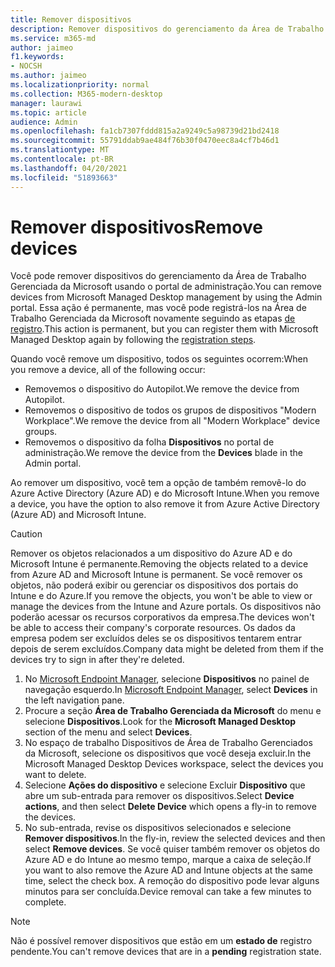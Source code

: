 ```yaml
---
title: Remover dispositivos
description: Remover dispositivos do gerenciamento da Área de Trabalho Gerenciada da Microsoft
ms.service: m365-md
author: jaimeo
f1.keywords:
- NOCSH
ms.author: jaimeo
ms.localizationpriority: normal
ms.collection: M365-modern-desktop
manager: laurawi
ms.topic: article
audience: Admin
ms.openlocfilehash: fa1cb7307fddd815a2a9249c5a98739d21bd2418
ms.sourcegitcommit: 55791ddab9ae484f76b30f0470eec8a4cf7b46d1
ms.translationtype: MT
ms.contentlocale: pt-BR
ms.lasthandoff: 04/20/2021
ms.locfileid: "51893663"
---
```

# <a name="remove-devices"></a><span data-ttu-id="75e83-103">Remover dispositivos</span><span class="sxs-lookup"><span data-stu-id="75e83-103">Remove devices</span></span>

<span data-ttu-id="75e83-104">Você pode remover dispositivos do gerenciamento da Área de Trabalho Gerenciada da Microsoft usando o portal de administração.</span><span class="sxs-lookup"><span data-stu-id="75e83-104">You can remove devices from Microsoft Managed Desktop management by using the Admin portal.</span></span> <span data-ttu-id="75e83-105">Essa ação é permanente, mas você pode registrá-los na Área de Trabalho Gerenciada da Microsoft novamente seguindo as etapas [de registro](../get-started/register-devices-self.md).</span><span class="sxs-lookup"><span data-stu-id="75e83-105">This action is permanent, but you can register them with Microsoft Managed Desktop again by following the [registration steps](../get-started/register-devices-self.md).</span></span>

<span data-ttu-id="75e83-106">Quando você remove um dispositivo, todos os seguintes ocorrem:</span><span class="sxs-lookup"><span data-stu-id="75e83-106">When you remove a device, all of the following occur:</span></span>

- <span data-ttu-id="75e83-107">Removemos o dispositivo do Autopilot.</span><span class="sxs-lookup"><span data-stu-id="75e83-107">We remove the device from Autopilot.</span></span>
- <span data-ttu-id="75e83-108">Removemos o dispositivo de todos os grupos de dispositivos "Modern Workplace".</span><span class="sxs-lookup"><span data-stu-id="75e83-108">We remove the device from  all "Modern Workplace" device groups.</span></span>
- <span data-ttu-id="75e83-109">Removemos o dispositivo da folha **Dispositivos** no portal de administração.</span><span class="sxs-lookup"><span data-stu-id="75e83-109">We remove the device from the **Devices** blade in the Admin portal.</span></span>

<span data-ttu-id="75e83-110">Ao remover um dispositivo, você tem a opção de também removê-lo do Azure Active Directory (Azure AD) e do Microsoft Intune.</span><span class="sxs-lookup"><span data-stu-id="75e83-110">When you remove a device, you have the option to also remove it from Azure Active Directory (Azure AD) and Microsoft Intune.</span></span>
 
> [!CAUTION]
> <span data-ttu-id="75e83-111">Remover os objetos relacionados a um dispositivo do Azure AD e do Microsoft Intune é permanente.</span><span class="sxs-lookup"><span data-stu-id="75e83-111">Removing the objects related to a device from Azure AD and Microsoft Intune is permanent.</span></span> <span data-ttu-id="75e83-112">Se você remover os objetos, não poderá exibir ou gerenciar os dispositivos dos portais do Intune e do Azure.</span><span class="sxs-lookup"><span data-stu-id="75e83-112">If you remove the objects, you won't be able to view or manage the devices from the Intune and Azure portals.</span></span> <span data-ttu-id="75e83-113">Os dispositivos não poderão acessar os recursos corporativos da empresa.</span><span class="sxs-lookup"><span data-stu-id="75e83-113">The devices won't be able to access their company's corporate resources.</span></span> <span data-ttu-id="75e83-114">Os dados da empresa podem ser excluídos deles se os dispositivos tentarem entrar depois de serem excluídos.</span><span class="sxs-lookup"><span data-stu-id="75e83-114">Company data might be deleted from them if the devices try to sign in after they're deleted.</span></span>

1. <span data-ttu-id="75e83-115">No [Microsoft Endpoint Manager](https://endpoint.microsoft.com/), selecione **Dispositivos** no painel de navegação esquerdo.</span><span class="sxs-lookup"><span data-stu-id="75e83-115">In [Microsoft Endpoint Manager](https://endpoint.microsoft.com/), select **Devices** in the left navigation pane.</span></span>
2. <span data-ttu-id="75e83-116">Procure a seção **Área de Trabalho Gerenciada da Microsoft** do menu e selecione **Dispositivos**.</span><span class="sxs-lookup"><span data-stu-id="75e83-116">Look for the **Microsoft Managed Desktop** section of the menu and select **Devices**.</span></span>
3. <span data-ttu-id="75e83-117">No espaço de trabalho Dispositivos de Área de Trabalho Gerenciados da Microsoft, selecione os dispositivos que você deseja excluir.</span><span class="sxs-lookup"><span data-stu-id="75e83-117">In the Microsoft Managed Desktop Devices workspace, select the devices you want to delete.</span></span>
4. <span data-ttu-id="75e83-118">Selecione **Ações do dispositivo** e selecione Excluir **Dispositivo** que abre um sub-entrada para remover os dispositivos.</span><span class="sxs-lookup"><span data-stu-id="75e83-118">Select **Device actions**, and then select **Delete Device** which opens a fly-in to remove the devices.</span></span>
5. <span data-ttu-id="75e83-119">No sub-entrada, revise os dispositivos selecionados e selecione **Remover dispositivos**.</span><span class="sxs-lookup"><span data-stu-id="75e83-119">In the fly-in, review the selected devices and then select **Remove devices**.</span></span> <span data-ttu-id="75e83-120">Se você quiser também remover os objetos do Azure AD e do Intune ao mesmo tempo, marque a caixa de seleção.</span><span class="sxs-lookup"><span data-stu-id="75e83-120">If you want to also remove the Azure AD and Intune objects at the same time, select the check box.</span></span> <span data-ttu-id="75e83-121">A remoção do dispositivo pode levar alguns minutos para ser concluída.</span><span class="sxs-lookup"><span data-stu-id="75e83-121">Device removal can take a few minutes to complete.</span></span>

> [!NOTE]
> <span data-ttu-id="75e83-122">Não é possível remover dispositivos que estão em um **estado de** registro pendente.</span><span class="sxs-lookup"><span data-stu-id="75e83-122">You can't remove devices that are in a **pending** registration state.</span></span>